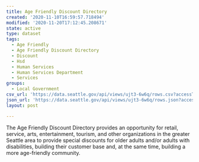 ```yaml
---
title: Age Friendly Discount Directory
created: '2020-11-10T16:59:57.718494'
modified: '2020-11-20T17:12:45.208671'
state: active
type: dataset
tags:
  - Age Friendly
  - Age Friendly Discount Directory
  - Discount
  - Hsd
  - Human Services
  - Human Services Department
  - Services
groups:
  - Local Government
csv_url: 'https://data.seattle.gov/api/views/ujt3-6w6q/rows.csv?accessType=DOWNLOAD'
json_url: 'https://data.seattle.gov/api/views/ujt3-6w6q/rows.json?accessType=DOWNLOAD'
layout: post

---
```

The Age Friendly Discount Directory provides an opportunity for retail, service, arts, entertainment, tourism, and other organizations in the greater Seattle area to provide special discounts for older adults and/or adults with disabilities, building their customer base and, at the same time, building a more age-friendly community.
